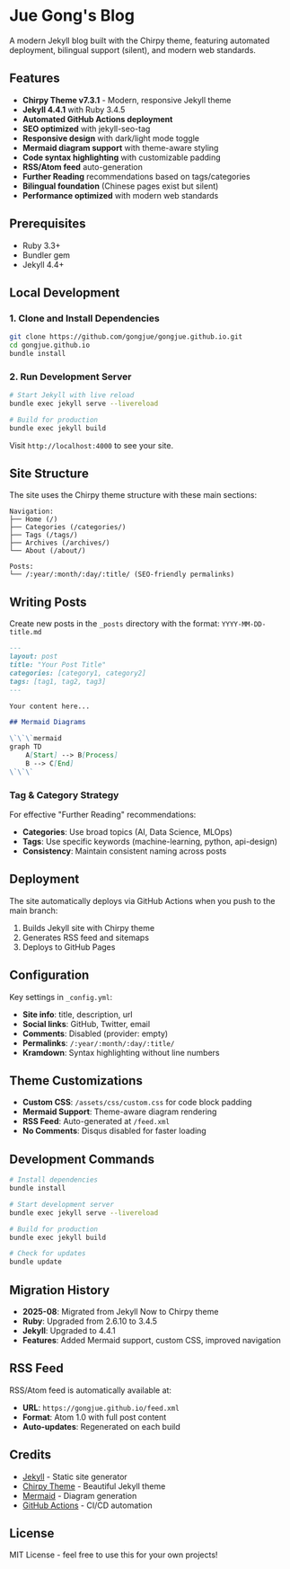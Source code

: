 # Jue Gong's Blog

A modern Jekyll blog built with the Chirpy theme, featuring automated deployment, bilingual support (silent), and modern web standards.

## Features

- **Chirpy Theme v7.3.1** - Modern, responsive Jekyll theme
- **Jekyll 4.4.1** with Ruby 3.4.5
- **Automated GitHub Actions deployment**
- **SEO optimized** with jekyll-seo-tag
- **Responsive design** with dark/light mode toggle
- **Mermaid diagram support** with theme-aware styling
- **Code syntax highlighting** with customizable padding
- **RSS/Atom feed** auto-generation
- **Further Reading** recommendations based on tags/categories
- **Bilingual foundation** (Chinese pages exist but silent)
- **Performance optimized** with modern web standards

## Prerequisites

- Ruby 3.3+ 
- Bundler gem
- Jekyll 4.4+

## Local Development

### 1. Clone and Install Dependencies

```bash
git clone https://github.com/gongjue/gongjue.github.io.git
cd gongjue.github.io
bundle install
```

### 2. Run Development Server

```bash
# Start Jekyll with live reload
bundle exec jekyll serve --livereload

# Build for production
bundle exec jekyll build
```

Visit `http://localhost:4000` to see your site.

## Site Structure

The site uses the Chirpy theme structure with these main sections:

```
Navigation:
├── Home (/)
├── Categories (/categories/)
├── Tags (/tags/)
├── Archives (/archives/)
└── About (/about/)

Posts:
└── /:year/:month/:day/:title/ (SEO-friendly permalinks)
```

## Writing Posts

Create new posts in the `_posts` directory with the format: `YYYY-MM-DD-title.md`

```markdown
---
layout: post
title: "Your Post Title"
categories: [category1, category2]
tags: [tag1, tag2, tag3]
---

Your content here...

## Mermaid Diagrams

\`\`\`mermaid
graph TD
    A[Start] --> B[Process]
    B --> C[End]
\`\`\`
```

### Tag & Category Strategy

For effective "Further Reading" recommendations:
- **Categories**: Use broad topics (AI, Data Science, MLOps)
- **Tags**: Use specific keywords (machine-learning, python, api-design)
- **Consistency**: Maintain consistent naming across posts

## Deployment

The site automatically deploys via GitHub Actions when you push to the main branch:

1. Builds Jekyll site with Chirpy theme
2. Generates RSS feed and sitemaps
3. Deploys to GitHub Pages

## Configuration

Key settings in `_config.yml`:

- **Site info**: title, description, url
- **Social links**: GitHub, Twitter, email
- **Comments**: Disabled (provider: empty)
- **Permalinks**: `/:year/:month/:day/:title/`
- **Kramdown**: Syntax highlighting without line numbers

## Theme Customizations

- **Custom CSS**: `/assets/css/custom.css` for code block padding
- **Mermaid Support**: Theme-aware diagram rendering
- **RSS Feed**: Auto-generated at `/feed.xml`
- **No Comments**: Disqus disabled for faster loading

## Development Commands

```bash
# Install dependencies
bundle install

# Start development server
bundle exec jekyll serve --livereload

# Build for production
bundle exec jekyll build

# Check for updates
bundle update
```

## Migration History

- **2025-08**: Migrated from Jekyll Now to Chirpy theme
- **Ruby**: Upgraded from 2.6.10 to 3.4.5
- **Jekyll**: Upgraded to 4.4.1
- **Features**: Added Mermaid support, custom CSS, improved navigation

## RSS Feed

RSS/Atom feed is automatically available at:
- **URL**: `https://gongjue.github.io/feed.xml`
- **Format**: Atom 1.0 with full post content
- **Auto-updates**: Regenerated on each build

## Credits

- [Jekyll](https://github.com/jekyll/jekyll) - Static site generator
- [Chirpy Theme](https://github.com/cotes2020/jekyll-theme-chirpy) - Beautiful Jekyll theme
- [Mermaid](https://mermaid.js.org/) - Diagram generation
- [GitHub Actions](https://github.com/features/actions) - CI/CD automation

## License

MIT License - feel free to use this for your own projects!